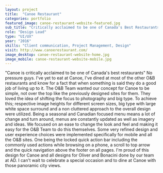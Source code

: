 ```yaml
---
layout: project
title:  "Canoe Restaurant"
categories: portfolio
featured_image: canoe-restaurant-website-featured.jpg
sub_title: "Critically acclaimed to be one of Canada's Best Restaurants"
role: "Design Lead"
type: "UI/UX"
year: "2016"
skills: "Client communication, Project Management, Design"
visit: http://www.canoerestaurant.com/
image_desktop: canoe-restaurant-website-home.jpg
image_mobile: canoe-restaurant-website-mobile.jpg
---
```


"Canoe is critically acclaimed to be one of Canada's best restaurants" No pressure
guys. I've yet to eat at Canoe, I've dined at most of the other O&B restaurants
and know for a fact that when something is said they do a good job of living up
to it. The O&B Team wanted our concept for Canoe to be simple, not over the top
like the previously designed sites for them. They loved the idea of shifting the
focus to photography and big type. To achieve this; respective image heights for
different screen sizes, big type with large white space surround and a non cluttered
approach to the overall design were utilized. Being a seasonal and Canadian focused
menu means a lot of change and turn around, menus are constantly updated as well
as imagery and ideas. We focused on an ease to change the look and feel and making
it easy for the O&B Team to do this themselves. Some very refined design and user
experience choices were implemented specifically for  mobile and all the O&B sites.
One being the locked quick action bar including the commonly used actions while
browsing on a phone, a scroll to top arrow and the quick navigation above the footer
on all pages. I'm proud of this design for Canoe and all designs for Oliver and
Bonacini done by our team at AD. I can't wait to celebrate a special occasion
and to dine at Canoe with those panoramic city views.
